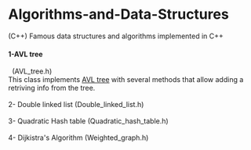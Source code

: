 # Algorithms-and-Data-Structures</br>
(C++) Famous data structures and algorithms implemented in C++</br>

<h4>1-AVL tree</h4> &nbsp (AVL_tree.h)</br>
  This class implements <a href="https://en.wikipedia.org/wiki/AVL_tree">AVL tree</a> with several methods
  that allow adding a retriving info from the tree.</br></br>
2- Double linked list (Double_linked_list.h) </br></br>
3- Quadratic Hash table (Quadratic_hash_table.h)</br></br>
4- Dijkistra's Algorithm (Weighted_graph.h)</br>
